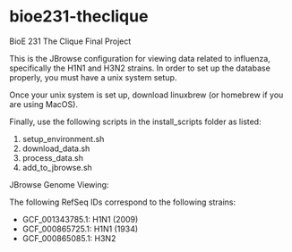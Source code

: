 # bioe231-theclique
BioE 231 The Clique Final Project

This is the JBrowse configuration for viewing data related to influenza, specifically the H1N1 and H3N2 strains. In order to set up the database properly, you must have a unix system setup. 

Once your unix system is set up, download linuxbrew (or homebrew if you are using MacOS).

Finally, use the following scripts in the install_scripts folder as listed:
1. setup_environment.sh
2. download_data.sh
3. process_data.sh
4. add_to_jbrowse.sh

JBrowse Genome Viewing:

The following RefSeq IDs correspond to the following strains:
- GCF_001343785.1: H1N1 (2009)
- GCF_000865725.1: H1N1 (1934)
- GCF_000865085.1: H3N2
